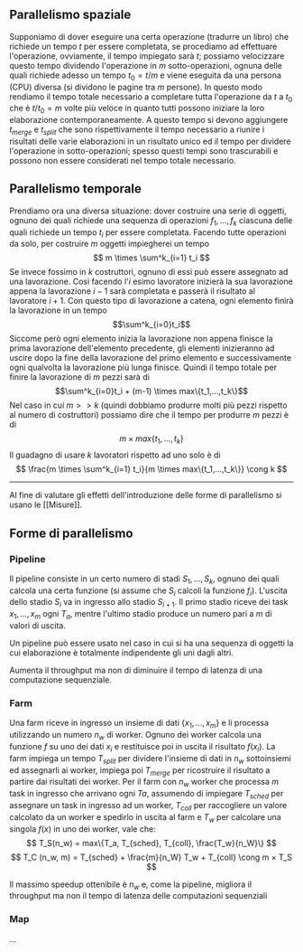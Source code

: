 ## Parallelismo spaziale
Supponiamo di dover eseguire una certa operazione (tradurre un libro) che richiede un tempo $t$ per essere completata, se procediamo ad effettuare l'operazione, ovviamente, il tempo impiegato sarà $t$; possiamo velocizzare questo tempo dividendo l'operazione in $m$ sotto-operazioni, ognuna delle quali richiede adesso un tempo $t_0 = t/m$ e viene eseguita da una persona (CPU) diversa (si dividono le pagine tra $m$ persone). In questo modo rendiamo il tempo totale necessario a completare tutta l'operazione da $t$ a $t_0$ che è $t/t_0 = m$ volte più veloce in quanto tutti possono iniziare la loro elaborazione contemporaneamente.
A questo tempo si devono aggiungere $t_{merge}$ e $t_{split}$ che sono rispettivamente il tempo necessario a riunire i risultati delle varie elaborazioni in un risultato unico ed il tempo per dividere l'operazione in sotto-operazioni; spesso questi tempi sono trascurabili e possono non essere considerati nel tempo totale necessario.
## Parallelismo temporale
Prendiamo ora una diversa situazione: dover costruire una serie di oggetti, ognuno dei quali richiede una sequenza di operazioni $f_1, ..., f_k$ ciascuna delle quali richiede un tempo $t_i$ per essere completata.
Facendo tutte operazioni da solo, per costruire $m$ oggetti impiegherei un tempo
$$
m \times \sum^k_{i=1} t_i
$$
Se invece fossimo in $k$ costruttori, ognuno di essi può essere assegnato ad una lavorazione. Così facendo l'$i$ esimo lavoratore inizierà la sua lavorazione appena la lavorazione $i-1$ sarà completata e passerà il risultato al lavoratore $i+1$.
Con questo tipo di lavorazione a catena, ogni elemento finirà la lavorazione in un tempo
$$\sum^k_{i=0}t_i$$
Siccome però ogni elemento inizia la lavorazione non appena finisce la prima lavorazione dell'elemento precedente, gli elementi inizieranno ad uscire dopo la fine della lavorazione del primo elemento e successivamente ogni qualvolta la lavorazione più lunga finisce.
Quindi il tempo totale per finire la lavorazione di $m$ pezzi sarà di
$$\sum^k_{i=0}t_i + (m-1) \times max\{t_1,...,t_k\}$$
Nel caso in cui $m >> k$ (quindi dobbiamo produrre molti più pezzi rispetto al numero di costruttori) possiamo dire che il tempo per produrre $m$ pezzi è di 
$$m \times max\{t_1,...,t_k\}$$
Il guadagno di usare $k$ lavoratori rispetto ad uno solo è di
$$
\frac{m \times \sum^k_{i=1} t_i}{m \times max\{t_1,...,t_k\}} \cong k
$$
___
Al fine di valutare gli effetti dell'introduzione delle forme di parallelismo si usano le [[Misure]].
## Forme di parallelismo
### Pipeline
Il pipeline consiste in un certo numero di stadi $S_1,...,S_k$, ognuno dei quali calcola una certa funzione (si assume che $S_i$ calcoli la funzione $f_i$). L'uscita dello stadio $S_i$ va in ingresso allo stadio $S_{i+1}$.
Il primo stadio riceve dei task $x_1,...,x_m$ ogni $T_a$, mentre l'ultimo stadio produce un numero pari a $m$ di valori di uscita.

Un pipeline può essere usato nel caso in cui si ha una sequenza di oggetti la cui elaborazione è totalmente indipendente gli uni dagli altri.

Aumenta il throughput ma non di diminuire il tempo di latenza di una computazione sequenziale.
### Farm
Una farm riceve in ingresso un insieme di dati  $\{x_1,...,x_m\}$ e li processa utilizzando un numero $n_w$ di worker. Ognuno dei worker calcola una funzione $f$ su uno dei dati $x_i$ e restituisce poi in uscita il risultato $f(x_i)$.
La farm impiega un tempo $T_{split}$ per dividere l'insieme di dati in $n_w$ sottoinsiemi ed assegnarli ai worker, impiega poi $T_{merge}$ per ricostruire il risultato a partire dai risultati dei worker.
Per il farm con $n_w$ worker che processa $m$ task in ingresso che arrivano
ogni $Ta$, assumendo di impiegare $T_{sched}$ per assegnare un task in ingresso ad
un worker, $T_{coll}$ per raccogliere un valore calcolato da un worker e spedirlo in
uscita al farm e $T_w$ per calcolare una singola $f(x)$ in uno dei worker, vale che:
$$
T_S(n_w) = max\{T_a, T_{sched}, T_{coll}, \frac{T_w}{n_W}\}
$$
$$
T_C (n_w, m) = T_{sched} + \frac{m}{n_W} T_w + T_{coll} \cong m × T_S
$$

Il massimo speedup ottenibile è $n_w$ e, come la pipeline, migliora il throughput ma non il tempo di latenza delle computazioni sequenziali
### Map
...
